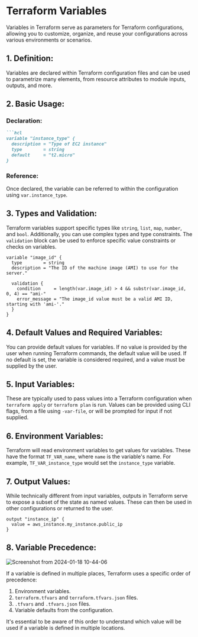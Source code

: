 # Terraform Variables

Variables in Terraform serve as parameters for Terraform configurations, allowing you to customize, organize, and reuse your configurations across various environments or scenarios.

## 1. Definition:

Variables are declared within Terraform configuration files and can be used to parametrize many elements, from resource attributes to module inputs, outputs, and more.

## 2. Basic Usage:

### Declaration:
```markdown
```hcl
variable "instance_type" {
  description = "Type of EC2 instance"
  type        = string
  default     = "t2.micro"
}
```

### Reference:

Once declared, the variable can be referred to within the configuration using `var.instance_type`.

## 3. Types and Validation:

Terraform variables support specific types like `string`, `list`, `map`, `number`, and `bool`. Additionally, you can use complex types and type constraints. The `validation` block can be used to enforce specific value constraints or checks on variables.

```hcl
variable "image_id" {
  type        = string
  description = "The ID of the machine image (AMI) to use for the server."

  validation {
    condition     = length(var.image_id) > 4 && substr(var.image_id, 0, 4) == "ami-"
    error_message = "The image_id value must be a valid AMI ID, starting with 'ami-'."
  }
}
```

## 4. Default Values and Required Variables:

You can provide default values for variables. If no value is provided by the user when running Terraform commands, the default value will be used. If no default is set, the variable is considered required, and a value must be supplied by the user.

## 5. Input Variables:

These are typically used to pass values into a Terraform configuration when `terraform apply` or `terraform plan` is run. Values can be provided using CLI flags, from a file using `-var-file`, or will be prompted for input if not supplied.

## 6. Environment Variables:

Terraform will read environment variables to get values for variables. These have the format `TF_VAR_name`, where `name` is the variable's name. For example, `TF_VAR_instance_type` would set the `instance_type` variable.

## 7. Output Values:

While technically different from input variables, outputs in Terraform serve to expose a subset of the state as named values. These can then be used in other configurations or returned to the user.

```hcl
output "instance_ip" {
  value = aws_instance.my_instance.public_ip
}
```

## 8. Variable Precedence:
![Screenshot from 2024-01-18 10-44-06](https://github.com/satyanarayana-senapathi/DevOps/assets/119926529/5c4b6932-91ba-4e00-a1ec-a4f43109c16a)

If a variable is defined in multiple places, Terraform uses a specific order of precedence:

1. Environment variables.
2. `terraform.tfvars` and `terraform.tfvars.json` files.
3. `.tfvars` and `.tfvars.json` files.
4. Variable defaults from the configuration.

It's essential to be aware of this order to understand which value will be used if a variable is defined in multiple locations.
```
